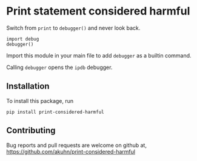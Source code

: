 # Print statement considered harmful

Switch from `print` to `debugger()` and never look back.

    import debug
    debugger()

Import this module in your main file to add `debugger` as a builtin command.

Calling `debugger` opens the `ipdb` debugger.

## Installation

To install this package, run

    pip install print-considered-harmful

## Contributing

Bug reports and pull requests are welcome on github at, https://github.com/akuhn/print-considered-harmful
